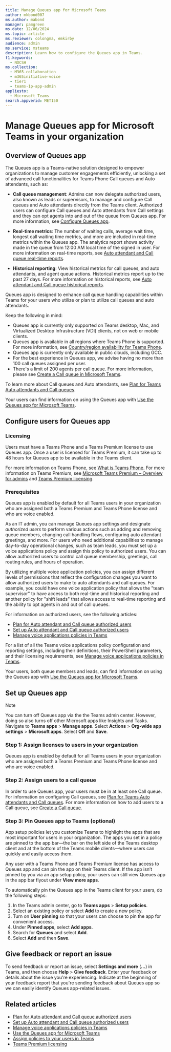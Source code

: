 ```yaml
---
title: Manage Queues app for Microsoft Teams  
author: mkbond007
ms.author: mabond
manager: pamgreen
ms.date: 12/06/2024
ms.topic: article
ms.reviewer: colongma, emkirby
audience: admin
ms.service: msteams
description: Learn how to configure the Queues app in Teams.
f1.keywords: 
  - NOCSH
ms.collection: 
  - M365-collaboration
  - m365initiative-voice
  - tier1
  - teams-1p-app-admin
appliesto: 
  - Microsoft Teams
search.appverid: MET150
---
```


# Manage Queues app for Microsoft Teams in your organization  

## Overview of Queues app

The Queues app is a Teams-native solution designed to empower organizations to manage customer engagements efficiently, unlocking a set of advanced call functionalities for Teams Phone Call queues and Auto attendants, such as:

- **Call queue management**: Admins can now delegate authorized users, also known as leads or supervisors, to manage and configure Call queues and Auto attendants directly from the Teams client. Authorized users can configure Call queues and Auto attendants from Call settings and they can opt agents into and out of the queue from Queues app. For more information, see [Configure Queues app](#configure-users-for-queues-app).

- **Real-time metrics**: The number of waiting calls, average wait time, longest call waiting time metrics, and more are included in real-time metrics within the Queues app. The analytics report shows activity made in the queue from 12:00 AM local time of the signed in user. For more information on real-time reports, see [Auto attendant and Call queue real-time reports](aa-cq-real-time-reports.md).

- **Historical reporting**: View historical metrics for call queues, and auto attendants, and agent queue actions. Historical metrics report up to the past 27 days. For more information on historical reports, see [Auto attendant and Call queue historical reports](aa-cq-cqd-historical-reports.md).

Queues app is designed to enhance call queue handling capabilities within Teams for your users who utilize or plan to utilize call queues and auto attendants.

Keep the following in mind:

- Queues app is currently only supported on Teams desktop, Mac, and Virtualized Desktop Infrastructure (VDI) clients, not on web or mobile clients.
- Queues app is available in all regions where Teams Phone is supported. For more information, see [Country/region availability for Teams Phone](calling-plan-overview.md).
- Queues app is currently only available in public clouds, including GCC.
- For the best experience in Queues app, we advise having no more than 100 call queues assigned per user.
- There's a limit of 200 agents per call queue. For more information, please see
[Create a Call queue in Microsoft Teams](create-a-phone-system-call-queue.md).

To learn more about Call queues and Auto attendants, see [Plan for Teams Auto attendants and Call queues](plan-auto-attendant-call-queue.md).

Your users can find information on using the Queues app with [Use the Queues app for Microsoft Teams](https://support.microsoft.com/office/370ad83e-c2c1-4a9f-8a59-16c98be102e9).

## Configure users for Queues app

### Licensing

Users must have a Teams Phone and a Teams Premium license to use Queues app. Once a user is licensed for Teams Premium, it can take up to 48 hours for Queues app to be available in the Teams client.

For more information on Teams Phone, see [What is Teams Phone](what-is-phone-system-in-office-365.md). For more information on Teams Premium, see [Microsoft Teams Premium – Overview for admins](enhanced-teams-experience.md) and [Teams Premium licensing](teams-add-on-licensing/licensing-enhance-teams.md).

### Prerequisites

Queues app is enabled by default for all Teams users in your organization who are assigned both a Teams Premium and Teams Phone license and who are voice enabled.

As an IT admin, you can manage Queues app settings and designate *authorized users* to perform various actions such as adding and removing queue members, changing call handling flows, configuring auto attendant greetings, and more. For users who need additional capabilities to manage day-to-day operational changes, such as team leads, you must set up a voice applications policy and assign this policy to authorized users. You can allow authorized users to control call queue membership, greetings, call routing rules, and hours of operation.

By utilizing multiple voice application policies, you can assign different levels of permissions that reflect the configuration changes you want to allow authorized users to make to auto attendants and call queues. For example, you could have one voice application policy that allows the "team supervisor" to have access to both real-time and historical reporting and another policy for "shift leads" that allows access to real-time reporting and the ability to opt agents in and out of call queues.

For information on authorized users, see the following articles:

- [Plan for Auto attendant and Call queue authorized users](aa-cq-authorized-users-plan.md)
- [Set up Auto attendant and Call queue authorized users](aa-cq-authorized-users.md)
- [Manage voice applications policies in Teams](manage-voice-applications-policies.md)

For a list of all the Teams voice applications policy configuration and reporting settings, including their definitions, their PowerShell parameters, and their licensing requirements, see [Manage voice applications policies in Teams](manage-voice-applications-policies.md).

Your users, both queue members and leads, can find information on using the Queues app with [Use the Queues app for Microsoft Teams](https://support.microsoft.com/office/370ad83e-c2c1-4a9f-8a59-16c98be102e9).

## Set up Queues app

> [!NOTE]
> You can turn off Queues app via the the Teams admin center. However, doing so also turns off other Microsoft apps like Insights and Tasks. Navigate to **Teams apps** > **Manage apps**. Select **Actions** > **Org-wide app settings** > **Microsoft apps**. Select **Off** and **Save**.

### Step 1: Assign licenses to users in your organization

Queues app is enabled by default for all Teams users in your organization who are assigned both a Teams Premium and Teams Phone license and who are voice enabled.

### Step 2: Assign users to a call queue

In order to use Queues app, your users must be in at least one Call     queue. For information on configuring Call queues, see [Plan for Teams Auto attendants and Call queues](plan-auto-attendant-call-queue.md). For more information on how to add users to a Call queue, see [Create a Call queue](create-a-phone-system-call-queue.md).

### Step 3: Pin Queues app to Teams (optional)

App setup policies let you customize Teams to highlight the apps that are most important for users in your organization. The apps you set in a policy are pinned to the app bar—the bar on the left side of the Teams desktop client and at the bottom of the Teams mobile clients—where users can quickly and easily access them.

Any user with a Teams Phone and Teams Premium license has access to Queues app and can pin the app on their Teams client. If the app isn’t pinned by you via an app setup policy, your users can still view Queues app in the app bar flyout under **View more apps**.

To automatically pin the Queues app in the Teams client for your users, do the following steps:

1. In the Teams admin center, go to **Teams apps** > **Setup policies**.
1. Select an existing policy or select **Add** to create a new policy.
1. Turn on **User pinning** so that your users can choose to pin the app for convenient access.
1. Under **Pinned apps**, select **Add apps**.
1. Search for **Queues** and select **Add**.
1. Select **Add** and then **Save**.

## Give feedback or report an issue

To send feedback or report an issue, select **Settings and more** (**…**) in Teams, and then choose **Help** > **Give feedback**. Enter your feedback or details about the issue you're experiencing. Indicate at the beginning of your feedback report that you're sending feedback about Queues app so we can easily identify Queues app-related issues.

## Related articles

- [Plan for Auto attendant and Call queue authorized users](aa-cq-authorized-users-plan.md)
- [Set up Auto attendant and Call queue authorized users](aa-cq-authorized-users.md)
- [Manage voice applications policies in Teams](manage-voice-applications-policies.md)
- [Use the Queues app for Microsoft Teams](https://support.microsoft.com/office/370ad83e-c2c1-4a9f-8a59-16c98be102e9)
- [Assign policies to your users in Teams](policy-assignment-overview.md)
- [Teams Premium licensing](teams-add-on-licensing/licensing-enhance-teams.md)
